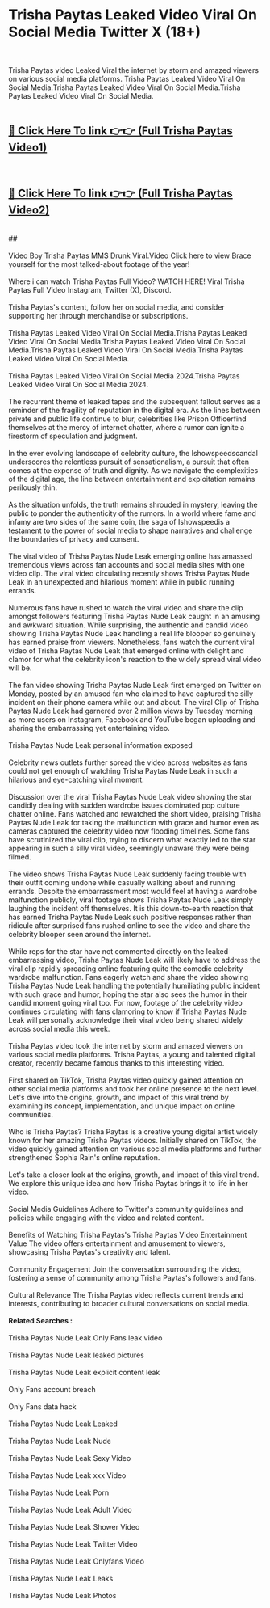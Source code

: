 # Trisha Paytas Leaked Video Viral On Social Media Twitter X (18+) <br>
<br>

Trisha Paytas video Leaked Viral the internet by storm and amazed viewers on various social media platforms. Trisha Paytas Leaked Video Viral On Social Media.Trisha Paytas Leaked Video Viral On Social Media.Trisha Paytas Leaked Video Viral On Social Media.<br>
 <br>

##  <a href="https://play.trustnlinepharmacy.us?title=Full Trisha_Paytas&ref=git">🔴 Click Here To link 👉👉 (Full Trisha Paytas Video1)</a><br>
  <br>

##  <a href="https://play.trustnlinepharmacy.us?title=Full Trisha_Paytas&ref=git">🔴 Click Here To link 👉👉 (Full Trisha Paytas Video2)</a><br>
  <br>
  ##


  <br>

  <br>
Video Boy Trisha Paytas MMS Drunk Viral.Video Click here to view Brace yourself for the most talked-about footage of the year!
<br><br>
Where i can watch Trisha Paytas Full Video? WATCH HERE! Viral Trisha Paytas Full Video Instagram, Twitter (X), Discord.
<br><br>
Trisha Paytas's content, follow her on social media, and consider supporting her through merchandise or subscriptions.
<br><br>
Trisha Paytas Leaked Video Viral On Social Media.Trisha Paytas Leaked Video Viral On Social Media.Trisha Paytas Leaked Video Viral On Social Media.Trisha Paytas Leaked Video Viral On Social Media.Trisha Paytas Leaked Video Viral On Social Media.
<br><br>
Trisha Paytas Leaked Video Viral On Social Media 2024.Trisha Paytas Leaked Video Viral On Social Media 2024.
<br><br>
The recurrent theme of leaked tapes and the subsequent fallout serves as a reminder of the fragility of reputation in the digital era. As the lines between private and public life continue to blur, celebrities like Prison Officerfind themselves at the mercy of internet chatter, where a rumor can ignite a firestorm of speculation and judgment.
<br><br>
In the ever evolving landscape of celebrity culture, the Ishowspeedscandal underscores the relentless pursuit of sensationalism, a pursuit that often comes at the expense of truth and dignity. As we navigate the complexities of the digital age, the line between entertainment and exploitation remains perilously thin.
<br><br>
As the situation unfolds, the truth remains shrouded in mystery, leaving the public to ponder the authenticity of the rumors. In a world where fame and infamy are two sides of the same coin, the saga of Ishowspeedis a testament to the power of social media to shape narratives and challenge the boundaries of privacy and consent.
<br><br>
The viral video of Trisha Paytas Nude Leak emerging online has amassed tremendous views across fan accounts and social media sites with one video clip. The viral video circulating recently shows Trisha Paytas Nude Leak in an unexpected and hilarious moment while in public running errands.
<br><br>
Numerous fans have rushed to watch the viral video and share the clip amongst followers featuring Trisha Paytas Nude Leak caught in an amusing and awkward situation. While surprising, the authentic and candid video showing Trisha Paytas Nude Leak handling a real life blooper so genuinely has earned praise from viewers. Nonetheless, fans watch the current viral video of Trisha Paytas Nude Leak that emerged online with delight and clamor for what the celebrity icon's reaction to the widely spread viral video will be.
<br><br>
The fan video showing Trisha Paytas Nude Leak first emerged on Twitter on Monday, posted by an amused fan who claimed to have captured the silly incident on their phone camera while out and about. The viral Clip of Trisha Paytas Nude Leak had garnered over 2 million views by Tuesday morning as more users on Instagram, Facebook and YouTube began uploading and sharing the embarrassing yet entertaining video.
<br><br>
Trisha Paytas Nude Leak personal information exposed
<br><br>
Celebrity news outlets further spread the video across websites as fans could not get enough of watching Trisha Paytas Nude Leak in such a hilarious and eye-catching viral moment.
<br><br>
Discussion over the viral Trisha Paytas Nude Leak video showing the star candidly dealing with sudden wardrobe issues dominated pop culture chatter online. Fans watched and rewatched the short video, praising Trisha Paytas Nude Leak for taking the malfunction with grace and humor even as cameras captured the celebrity video now flooding timelines. Some fans have scrutinized the viral clip, trying to discern what exactly led to the star appearing in such a silly viral video, seemingly unaware they were being filmed.
<br><br>
The video shows Trisha Paytas Nude Leak suddenly facing trouble with their outfit coming undone while casually walking about and running errands. Despite the embarrassment most would feel at having a wardrobe malfunction publicly, viral footage shows Trisha Paytas Nude Leak simply laughing the incident off themselves. It is this down-to-earth reaction that has earned Trisha Paytas Nude Leak such positive responses rather than ridicule after surprised fans rushed online to see the video and share the celebrity blooper seen around the internet.
<br><br>
While reps for the star have not commented directly on the leaked embarrassing video, Trisha Paytas Nude Leak will likely have to address the viral clip rapidly spreading online featuring quite the comedic celebrity wardrobe malfunction. Fans eagerly watch and share the video showing Trisha Paytas Nude Leak handling the potentially humiliating public incident with such grace and humor, hoping the star also sees the humor in their candid moment going viral too. For now, footage of the celebrity video continues circulating with fans clamoring to know if Trisha Paytas Nude Leak will personally acknowledge their viral video being shared widely across social media this week.
<br><br>
Trisha Paytas video took the internet by storm and amazed viewers on various social media platforms. Trisha Paytas, a young and talented digital creator, recently became famous thanks to this interesting video.
<br><br>
First shared on TikTok, Trisha Paytas video quickly gained attention on other social media platforms and took her online presence to the next level. Let's dive into the origins, growth, and impact of this viral trend by examining its concept, implementation, and unique impact on online communities.
<br><br>
Who is Trisha Paytas? Trisha Paytas is a creative young digital artist widely known for her amazing Trisha Paytas videos. Initially shared on TikTok, the video quickly gained attention on various social media platforms and further strengthened Sophia Rain's online reputation.
<br><br>
Let's take a closer look at the origins, growth, and impact of this viral trend. We explore this unique idea and how Trisha Paytas brings it to life in her video.
<br><br>
Social Media Guidelines Adhere to Twitter's community guidelines and policies while engaging with the video and related content.
<br><br>
Benefits of Watching Trisha Paytas's Trisha Paytas Video Entertainment Value The video offers entertainment and amusement to viewers, showcasing Trisha Paytas's creativity and talent.
<br><br>
Community Engagement Join the conversation surrounding the video, fostering a sense of community among Trisha Paytas's followers and fans.
<br><br>
Cultural Relevance The Trisha Paytas video reflects current trends and interests, contributing to broader cultural conversations on social media.
<br><br>
<strong>Related Searches :</strong>
<br><br>
Trisha Paytas Nude Leak Only Fans leak video
<br><br>
Trisha Paytas Nude Leak leaked pictures
<br><br>
Trisha Paytas Nude Leak explicit content leak
<br><br>
Only Fans account breach
<br><br>
Only Fans data hack
<br><br>
Trisha Paytas Nude Leak Leaked
<br><br>
Trisha Paytas Nude Leak Nude
<br><br>
Trisha Paytas Nude Leak Sexy Video
<br><br>
Trisha Paytas Nude Leak xxx Video
<br><br>
Trisha Paytas Nude Leak Porn
<br><br>
Trisha Paytas Nude Leak Adult Video
<br><br>
Trisha Paytas Nude Leak Shower Video
<br><br>
Trisha Paytas Nude Leak Twitter Video
<br><br>
Trisha Paytas Nude Leak Onlyfans Video
<br><br>
Trisha Paytas Nude Leak Leaks
<br><br>
Trisha Paytas Nude Leak Photos